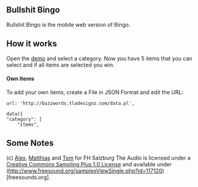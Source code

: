## Bullshit Bingo
Bullshit Bingo is the mobile web version of Bingo.

## How it works
Open the [demo](http://tom.multimediatechnology.at/bullshitbingo/) and select a category.
Now you have 5 items that you can select and if all items are selected you win.

#### Own Items
To add your own items, create a File in JSON Format and edit the URL:

    url: 'http://buzzwords.tladesignz.com/data.pl',
	
	data({
    "category": [
        "items",


## Some Notes
(c) [Alex](https://github.com/Falex), [Matthias](https://github.com/mattherick) and [Tom](https://github.com/mindbreaker) for FH Salzburg
The Audio is licensed under a [Creative Commons Sampling Plus 1.0 License](http://creativecommons.org/licenses/sampling+/1.0/) and available under (http://www.freesound.org/samplesViewSingle.php?id=117120)[freesounds.org].
